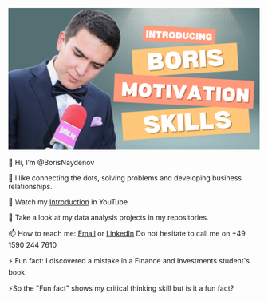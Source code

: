 

[![About me: skills and motivation](https://github.com/BorisNaydenov/BorisNaydenov/blob/main/Can%20you%20introduce%20yourself.png)](https://youtu.be/Za_QAHPWQnw?si=tH9PpevlxNYDtxPT)

👋 Hi, I’m @BorisNaydenov 

🌱 I like connecting the dots, solving problems and developing business relationships. 


 👀 Watch my [Introduction](https://youtu.be/Za_QAHPWQnw?si=tH9PpevlxNYDtxPT) in YouTube
 
 👀 Take a look at my data analysis projects in my repositories.
 
 

📫 How to reach me: <a href="mailto:borissnaydenov@gmail.com">Email</a> or <a href="https://www.linkedin.com/in/boris-naydenov/">LinkedIn</a> Do not hesitate to call me on +49 1590 244 7610

  
⚡ Fun fact: I discovered a mistake in a Finance and Investments student's book. 

⚡So the "Fun fact" shows my critical thinking skill but is it a fun fact?

  






<!---
BorisNaydenov/BorisNaydenov is a ✨ special ✨ repository because its `README.md` (this file) appears on your GitHub profile.
You can click the Preview link to take a look at your changes.
--->
